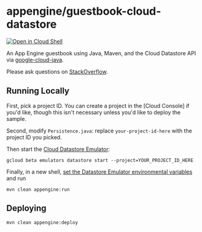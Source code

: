 # appengine/guestbook-cloud-datastore

<a href="https://console.cloud.google.com/cloudshell/open?git_repo=https://github.com/GoogleCloudPlatform/java-docs-samples&page=editor&open_in_editor=appengine-java8/guestbook-cloud-datastore/README.md">
<img alt="Open in Cloud Shell" src ="http://gstatic.com/cloudssh/images/open-btn.png"></a>

An App Engine guestbook using Java, Maven, and the Cloud Datastore API via
[google-cloud-java](https://github.com/GoogleCloudPlatform/google-cloud-java).

Please ask questions on [StackOverflow](http://stackoverflow.com/questions/tagged/google-app-engine).

## Running Locally

First, pick a project ID. You can create a project in the [Cloud Console] if you'd like, though this
isn't necessary unless you'd like to deploy the sample.

Second, modify `Persistence.java`: replace `your-project-id-here` with the project ID you picked.

Then start the [Cloud Datastore Emulator](https://cloud.google.com/datastore/docs/tools/datastore-emulator):

    gcloud beta emulators datastore start --project=YOUR_PROJECT_ID_HERE

Finally, in a new shell, [set the Datastore Emulator environmental variables](https://cloud.google.com/datastore/docs/tools/datastore-emulator#setting_environment_variables)
and run

    mvn clean appengine:run

## Deploying

    mvn clean appengine:deploy
